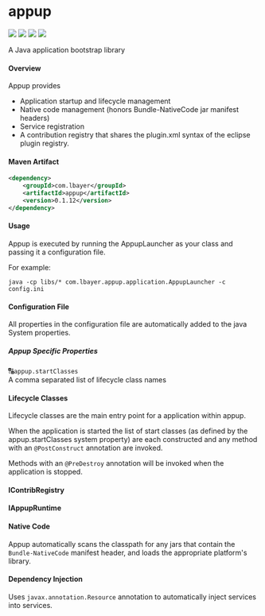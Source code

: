 # appup

[![][Build Status img]][Build Status]
[![][license img]][license]
[![][Maven Central img]][Maven Central]
[![][Javadocs img]][Javadocs]

A Java application bootstrap library

#### Overview
Appup provides

- Application startup and lifecycle management
- Native code management (honors Bundle-NativeCode jar manifest headers)
- Service registration
- A contribution registry that shares the plugin.xml syntax of the eclipse plugin registry.

#### Maven Artifact
```xml
<dependency>
    <groupId>com.lbayer</groupId>
    <artifactId>appup</artifactId>
    <version>0.1.12</version>
</dependency>
```

#### Usage

Appup is executed by running the AppupLauncher as your class and passing it a configuration file.

For example:
```
java -cp libs/* com.lbayer.appup.application.AppupLauncher -c config.ini
```

#### Configuration File

All properties in the configuration file are automatically added to the java System properties.

##### Appup Specific Properties

&#128288;``appup.startClasses``<br/>
A comma separated list of lifecycle class names
 
#### Lifecycle Classes
Lifecycle classes are the main entry point for a application within appup.

When the application is started the list of start classes (as defined by 
the appup.startClasses system property) are each constructed and any method 
with an ``@PostConstruct`` annotation are invoked.

Methods with an ``@PreDestroy`` annotation will be invoked when the application is stopped.

#### IContribRegistry

#### IAppupRuntime

#### Native Code

Appup automatically scans the classpath for any jars that contain the ``Bundle-NativeCode``
manifest header, and loads the appropriate platform's library.

#### Dependency Injection

Uses ``javax.annotation.Resource`` annotation to automatically inject services into services.

[Build Status]:https://travis-ci.org/lfbayer/appup
[Build Status img]:https://travis-ci.org/lfbayer/appup.svg?branch=master

[license]:LICENSE
[license img]:https://img.shields.io/badge/license-Apache%202-blue.svg
   
[Maven Central]:https://maven-badges.herokuapp.com/maven-central/com.lbayer/appup
[Maven Central img]:https://maven-badges.herokuapp.com/maven-central/com.lbayer/appup/badge.svg
   
[Javadocs]:http://javadoc.io/doc/com.lbayer/appup
[Javadocs img]:http://javadoc.io/badge/com.lbayer/appup.svg
 
